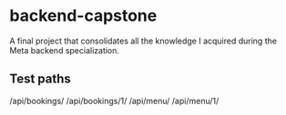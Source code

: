 # backend-capstone
 A final project that consolidates all the knowledge I acquired during the Meta backend specialization.

## Test paths
/api/bookings/
/api/bookings/1/
/api/menu/
/api/menu/1/